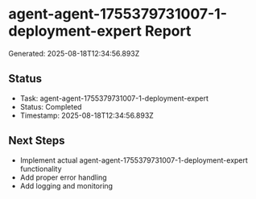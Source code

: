 # agent-agent-1755379731007-1-deployment-expert Report

Generated: 2025-08-18T12:34:56.893Z

## Status
- Task: agent-agent-1755379731007-1-deployment-expert
- Status: Completed
- Timestamp: 2025-08-18T12:34:56.893Z

## Next Steps
- Implement actual agent-agent-1755379731007-1-deployment-expert functionality
- Add proper error handling
- Add logging and monitoring
